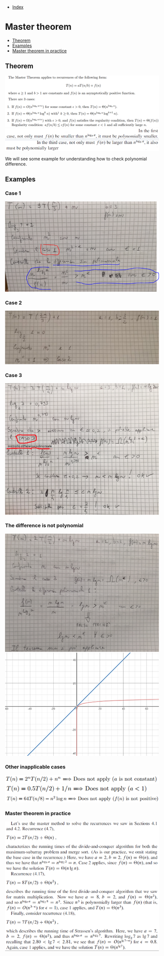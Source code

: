 * [Index](https://github.com/KiraDiShira/AlgorithmsAndDataStructures/blob/master/README.md#project-title)

# Master theorem

* [Theorem](#theorem)
* [Examples](#examples)
* [Master theorem in practice](#master-theorem-in-practice)

## Theorem

<img src="https://github.com/KiraDiShira/AlgorithmsAndDataStructures/blob/master/RepoFiles/Master%20Theorem/Images/mt1.PNG" />
<img src="https://github.com/KiraDiShira/AlgorithmsAndDataStructures/blob/master/RepoFiles/Master%20Theorem/Images/mt2.PNG" />
<img src="https://github.com/KiraDiShira/AlgorithmsAndDataStructures/blob/master/RepoFiles/Master%20Theorem/Images/mt3.PNG" />

We will see some example for understanding how to check polynomial difference.

## Examples

### Case 1

<img src="https://github.com/KiraDiShira/AlgorithmsAndDataStructures/blob/master/RepoFiles/Master%20Theorem/Images/caso1.PNG" />

### Case 2

<img src="https://github.com/KiraDiShira/AlgorithmsAndDataStructures/blob/master/RepoFiles/Master%20Theorem/Images/caso2.PNG" />

### Case 3

<img src="https://github.com/KiraDiShira/AlgorithmsAndDataStructures/blob/master/RepoFiles/Master%20Theorem/Images/caso3.PNG" />

### The difference is not polynomial

<img src="https://github.com/KiraDiShira/AlgorithmsAndDataStructures/blob/master/RepoFiles/Master%20Theorem/Images/caso4.PNG" />
<img src="https://github.com/KiraDiShira/AlgorithmsAndDataStructures/blob/master/RepoFiles/Master%20Theorem/Images/caso4b.PNG" />

### Other inapplicable cases

<img src="https://github.com/KiraDiShira/AlgorithmsAndDataStructures/blob/master/RepoFiles/Master%20Theorem/Images/caso5.PNG" />
<img src="https://github.com/KiraDiShira/AlgorithmsAndDataStructures/blob/master/RepoFiles/Master%20Theorem/Images/caso6.PNG" />
<img src="https://github.com/KiraDiShira/AlgorithmsAndDataStructures/blob/master/RepoFiles/Master%20Theorem/Images/caso7.PNG" />

### Master theorem in practice

<img src="https://github.com/KiraDiShira/AlgorithmsAndDataStructures/blob/master/RepoFiles/Master%20Theorem/Images/applicazioni.PNG" />

